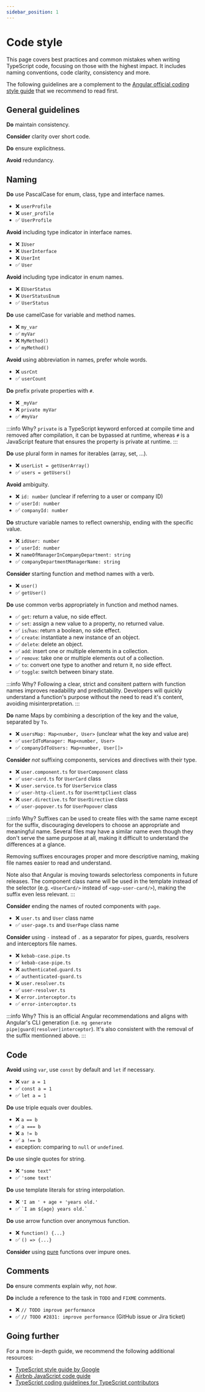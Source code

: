 ```yaml
---
sidebar_position: 1
---
```


# Code style

This page covers best practices and common mistakes when writing TypeScript code, focusing on those with the highest impact. It includes naming conventions, code clarity, consistency and more.

The following guidelines are a complement to the [Angular official coding style guide](https://angular.dev/style-guide) that we recommend to read first.

## General guidelines

**Do** maintain consistency.

**Consider** clarity over short code.

**Do** ensure explicitness.

**Avoid** redundancy.

## Naming
**Do** use PascalCase for enum, class, type and interface names.
- ❌ `userProfile`
- ❌ `user_profile`
- ✅ `UserProfile`

**Avoid** including type indicator in interface names.
- ❌ `IUser`
- ❌ `UserInterface`
- ❌ `UserInt`
- ✅ `User`

**Avoid** including type indicator in enum names.
- ❌ `EUserStatus`
- ❌ `UserStatusEnum`
- ✅ `UserStatus`

**Do** use camelCase for variable and method names.
- ❌ `my_var`
- ✅ `myVar`
- ❌ `MyMethod()`
- ✅ `myMethod()`

**Avoid** using abbreviation in names, prefer whole words.
- ❌ `usrCnt`
- ✅ `userCount`

**Do** prefix private properties with `#`.
- ❌ `_myVar`
- ❌ `private myVar`
- ✅ `#myVar`

:::info Why?
`private` is a TypeScript keyword enforced at compile time and removed after compilation, it can be bypassed at runtime, whereas `#` is a JavaScript feature that ensures the property is private at runtime.
:::

**Do** use plural form in names for iterables (array, set, ...).
- ❌ `userList = getUserArray()`
- ✅ `users = getUsers()`

**Avoid** ambiguity.
- ❌ `id: number` (unclear if referring to a user or company ID)
- ✅ `userId: number`
- ✅ `companyId: number`

**Do** structure variable names to reflect ownership, ending with the specific value.
- ❌ `idUser: number`
- ✅ `userId: number`
- ❌ `nameOfManagerInCompanyDepartment: string`
- ✅ `companyDepartmentManagerName: string`

**Consider** starting function and method names with a verb.
- ❌ `user()`
- ✅ `getUser()`

**Do** use common verbs appropriately in function and method names.
- ✅ `get`: return a value, no side effect.
- ✅ `set`: assign a new value to a property, no returned value.
- ✅ `is`/`has`: return a boolean, no side effect.
- ✅ `create`: instantiate a new instance of an object.
- ✅ `delete`: delete an object.
- ✅ `add`: insert one or multiple elements in a collection.
- ✅ `remove`: take one or multiple elements out of a collection.
- ✅ `to`: convert one type to another and return it, no side effect.
- ✅ `toggle`: switch between binary state.

:::info Why?
Following a clear, strict and consitent pattern with function names improves readability and predictability.
Developers will quickly understand a function's purpose without the need to read it's content, avoiding misinterpretation.
:::

**Do** name Maps by combining a description of the key and the value, separated by `To`.
- ❌ `usersMap: Map<number, User>` (unclear what the key and value are)
- ✅ `userIdToManager: Map<number, User>`
- ✅ `companyIdToUsers: Map<number, User[]>`

**Consider** *not* suffixing components, services and directives with their type.
- ❌ `user.component.ts` for `UserComponent` class
- ✅ `user-card.ts` for `UserCard` class
- ❌ `user.service.ts` for `UserService` class
- ✅ `user-http-client.ts` for `UserHttpClient` class
- ❌ `user.directive.ts` for `UserDirective` class
- ✅ `user-popover.ts` for `UserPopover` class

:::info Why?
Suffixes can be used to create files with the same name except for the suffix, discouraging developers to choose an appropriate and meaningful name. Several files may have a similar name even though they don't serve the same purpose at all, making it difficult to understand the differences at a glance.

Removing suffixes encourages proper and more descriptive naming, making file names easier to read and understand.

Note also that Angular is moving towards selectorless components in future releases. The component class name will be used in the template instead of the selector (e.g. `<UserCard/>` instead of `<app-user-card/>`), making the suffix even less relevant.
:::

**Consider** ending the names of routed components with `page`.
- ❌ `user.ts` and `User` class name
- ✅ `user-page.ts` and `UserPage` class name

**Consider** using `-` instead of `.` as a separator for pipes, guards, resolvers and interceptors file names.
- ❌ `kebab-case.pipe.ts`
- ✅ `kebab-case-pipe.ts`
- ❌ `authenticated.guard.ts`
- ✅ `authenticated-guard.ts`
- ❌ `user.resolver.ts`
- ✅ `user-resolver.ts`
- ❌ `error.interceptor.ts`
- ✅ `error-interceptor.ts`

:::info Why?
This is an official Angular recommendations and aligns with Angular's CLI generation (i.e. `ng generate pipe|guard|resolver|interceptor`). It's also consistent with the removal of the suffix mentionned above.
:::

## Code

**Avoid** using `var`, use `const` by default and `let` if necessary.
- ❌ `var a = 1`
- ✅ `const a = 1`
- ✅ `let a = 1`

**Do** use triple equals over doubles.
- ❌ `a == b`
- ✅ `a === b`
- ❌ `a != b`
- ✅ `a !== b`
- exception: comparing to `null` or `undefined`.

**Do** use single quotes for string.
- ❌ `"some text"`
- ✅ `'some text'`

**Do** use template literals for string interpolation.
- ❌ `'I am ' + age + 'years old.'` 
- ✅ `` `I am ${age} years old.` `` 

**Do** use arrow function  over anonymous function.
- ❌ `function() {...}`
- ✅ `() => {...}`

**Consider** using [pure](https://en.wikipedia.org/wiki/Pure_function) functions over impure ones.

## Comments

**Do** ensure comments explain _why_, not _how_.

**Do** include a reference to the task in `TODO` and `FIXME` comments.
- ❌ `// TODO improve performance`
- ✅ `// TODO #2831: improve performance` (GitHub issue or Jira ticket)

## Going further

For a more in-depth guide, we recommend the following additional resources:
- [TypeScript style guide by Google](https://google.github.io/styleguide/tsguide.html)
- [Airbnb JavaScript code guide](https://github.com/airbnb/javascript)
- [TypeScript coding guidelines for TypeScript contributors](https://github.com/microsoft/TypeScript/wiki/Coding-guidelines)
